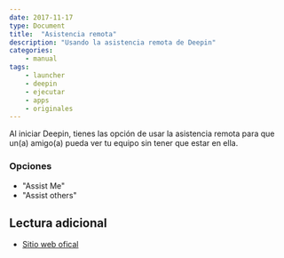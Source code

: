```yaml
---
date: 2017-11-17
type: Document
title:  "Asistencia remota"
description: "Usando la asistencia remota de Deepin"
categories:
    - manual
tags:
    - launcher
    - deepin
    - ejecutar
    - apps
    - originales
---
```


Al iniciar Deepin, tienes las opción de usar la asistencia remota para que un(a) amigo(a) pueda ver tu equipo sin tener que estar en ella.

### Opciones
* "Assist Me"
* "Assist others"

## Lectura adicional

* [Sitio web ofical](https://www.deepin.org/es/original/deepin-remote-assistance/)
